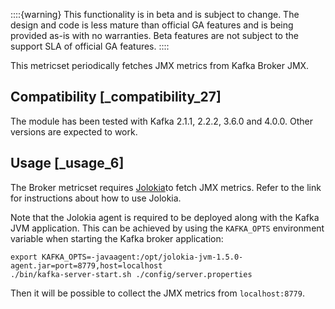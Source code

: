 ::::{warning}
This functionality is in beta and is subject to change. The design and code is less mature than official GA features and is being provided as-is with no warranties. Beta features are not subject to the support SLA of official GA features.
::::


This metricset periodically fetches JMX metrics from Kafka Broker JMX.


## Compatibility [_compatibility_27]

The module has been tested with Kafka 2.1.1, 2.2.2, 3.6.0 and 4.0.0. Other versions are expected to work.

## Usage [_usage_6]

The Broker metricset requires [Jolokia](/reference/metricbeat/metricbeat-module-jolokia.md)to fetch JMX metrics. Refer to the link for instructions about how to use Jolokia.

Note that the Jolokia agent is required to be deployed along with the Kafka JVM application. This can be achieved by using the `KAFKA_OPTS` environment variable when starting the Kafka broker application:

```shell
export KAFKA_OPTS=-javaagent:/opt/jolokia-jvm-1.5.0-agent.jar=port=8779,host=localhost
./bin/kafka-server-start.sh ./config/server.properties
```

Then it will be possible to collect the JMX metrics from `localhost:8779`.
